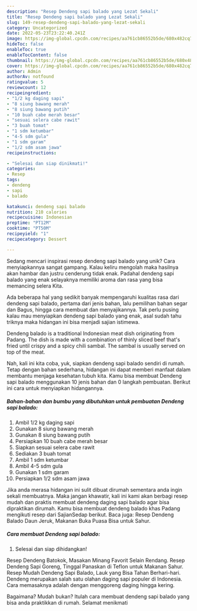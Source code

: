 ```yaml
---
description: "Resep Dendeng sapi balado yang Lezat Sekali"
title: "Resep Dendeng sapi balado yang Lezat Sekali"
slug: 149-resep-dendeng-sapi-balado-yang-lezat-sekali
category: Uncategorized
date: 2022-05-23T23:22:40.241Z
image: https://img-global.cpcdn.com/recipes/aa761cb86552b5de/680x482cq70/dendeng-sapi-balado-foto-resep-utama.jpg
hideToc: false
enableToc: true
enableTocContent: false
thumbnail: https://img-global.cpcdn.com/recipes/aa761cb86552b5de/680x482cq70/dendeng-sapi-balado-foto-resep-utama.jpg
cover: https://img-global.cpcdn.com/recipes/aa761cb86552b5de/680x482cq70/dendeng-sapi-balado-foto-resep-utama.jpg
author: Admin
authorAv: notfound
ratingvalue: 5
reviewcount: 12
recipeingredient:
- "1/2 kg daging sapi"
- "8 siung bawang merah"
- "8 siung bawang putih"
- "10 buah cabe merah besar"
- "sesuai selera cabe rawit"
- "3 buah tomat"
- "1 sdm ketumbar"
- "4-5 sdm gula"
- "1 sdm garam"
- "1/2 sdm asam jawa"
recipeinstructions:

- "Selesai dan siap dinikmati!"
categories:
- Resep
tags:
- dendeng
- sapi
- balado

katakunci: dendeng sapi balado 
nutrition: 210 calories
recipecuisine: Indonesian
preptime: "PT12M"
cooktime: "PT50M"
recipeyield: "1"
recipecategory: Dessert

---
```





Sedang mencari inspirasi resep dendeng sapi balado yang unik? Cara menyiapkannya sangat gampang. Kalau keliru mengolah maka hasilnya akan hambar dan justru cenderung tidak enak. Padahal dendeng sapi balado yang enak selayaknya memiliki aroma dan rasa yang bisa memancing selera Kita.





Ada beberapa hal yang sedikit banyak mempengaruhi kualitas rasa dari dendeng sapi balado, pertama dari jenis bahan, lalu pemilihan bahan segar dan Bagus, hingga cara membuat dan menyajikannya. Tak perlu pusing kalau mau menyiapkan dendeng sapi balado yang enak,      asal sudah tahu triknya maka hidangan ini bisa menjadi sajian istimewa.














Dendeng balado is a traditional Indonesian meat dish originating from Padang. The dish is made with a combination of thinly sliced beef that&#39;s fried until crispy and a spicy chili sambal. The sambal is usually served on top of the meat.






Nah, kali ini kita coba, yuk, siapkan dendeng sapi balado sendiri di rumah. Tetap dengan bahan sederhana, hidangan ini dapat memberi manfaat dalam membantu menjaga kesehatan tubuh kita. Kamu bisa membuat Dendeng sapi balado menggunakan 10 jenis bahan dan 0 langkah pembuatan. Berikut ini cara untuk menyiapkan hidangannya.

<!--inarticleads1-->

##### Bahan-bahan dan bumbu yang dibutuhkan untuk pembuatan Dendeng sapi balado:

1. Ambil 1/2 kg daging sapi
1. Gunakan 8 siung bawang merah
1. Gunakan 8 siung bawang putih
1. Persiapkan 10 buah cabe merah besar
1. Siapkan sesuai selera cabe rawit
1. Sediakan 3 buah tomat
1. Ambil 1 sdm ketumbar
1. Ambil 4-5 sdm gula
1. Gunakan 1 sdm garam
1. Persiapkan 1/2 sdm asam jawa


Jika anda merasa hidangan ini sulit dibuat dirumah sementara anda ingin sekali membuatnya. Maka jangan khawatir, kali ini kami akan berbagi resep mudah dan praktis membuat dendeng daging sapi balado agar bisa dipraktikan dirumah. Kamu bisa membuat dendeng balado khas Padang mengikuti resep dari SajianSedap berikut. Baca juga: Resep Dendeng Balado Daun Jeruk, Makanan Buka Puasa Bisa untuk Sahur. 

<!--inarticleads2-->

##### Cara membuat Dendeng sapi balado:


1. Selesai dan siap dihidangkan!

Resep Dendeng Batokok, Masakan Minang Favorit Selain Rendang. Resep Dendeng Sapi Goreng, Tinggal Panaskan di Teflon untuk Makanan Sahur. Resep Mudah Dendeng Sapi Balado, Lauk yang Bisa Tahan Berhari-hari. Dendeng merupakan salah satu olahan daging sapi populer di Indonesia. Cara memasaknya adalah dengan menggoreng daging hingga kering. 

Bagaimana? Mudah bukan? Itulah cara membuat dendeng sapi balado yang bisa anda praktikkan di rumah. Selamat menikmati
